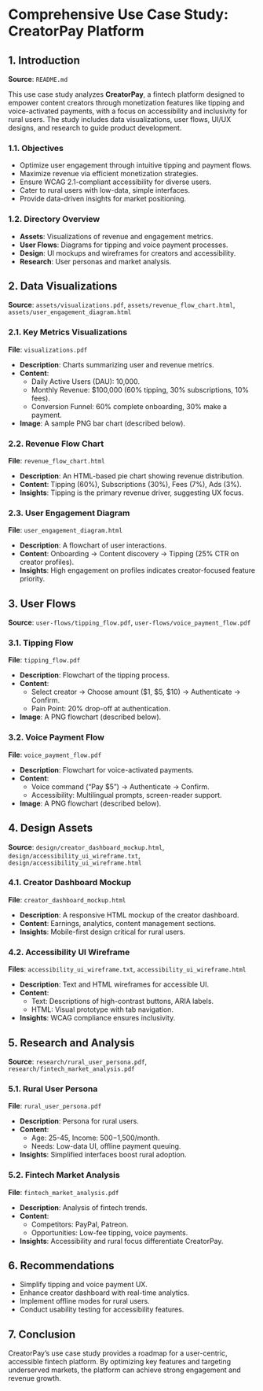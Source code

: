 # Comprehensive Use Case Study: CreatorPay Platform

## 1. Introduction
**Source**: `README.md`

This use case study analyzes **CreatorPay**, a fintech platform designed to empower content creators through monetization features like tipping and voice-activated payments, with a focus on accessibility and inclusivity for rural users. The study includes data visualizations, user flows, UI/UX designs, and research to guide product development.

### 1.1. Objectives
- Optimize user engagement through intuitive tipping and payment flows.
- Maximize revenue via efficient monetization strategies.
- Ensure WCAG 2.1-compliant accessibility for diverse users.
- Cater to rural users with low-data, simple interfaces.
- Provide data-driven insights for market positioning.

### 1.2. Directory Overview
- **Assets**: Visualizations of revenue and engagement metrics.
- **User Flows**: Diagrams for tipping and voice payment processes.
- **Design**: UI mockups and wireframes for creators and accessibility.
- **Research**: User personas and market analysis.

## 2. Data Visualizations
**Source**: `assets/visualizations.pdf`, `assets/revenue_flow_chart.html`, `assets/user_engagement_diagram.html`

### 2.1. Key Metrics Visualizations
**File**: `visualizations.pdf`
- **Description**: Charts summarizing user and revenue metrics.
- **Content**:
  - Daily Active Users (DAU): 10,000.
  - Monthly Revenue: $100,000 (60% tipping, 30% subscriptions, 10% fees).
  - Conversion Funnel: 60% complete onboarding, 30% make a payment.
- **Image**: A sample PNG bar chart (described below).

### 2.2. Revenue Flow Chart
**File**: `revenue_flow_chart.html`
- **Description**: An HTML-based pie chart showing revenue distribution.
- **Content**: Tipping (60%), Subscriptions (30%), Fees (7%), Ads (3%).
- **Insights**: Tipping is the primary revenue driver, suggesting UX focus.

### 2.3. User Engagement Diagram
**File**: `user_engagement_diagram.html`
- **Description**: A flowchart of user interactions.
- **Content**: Onboarding → Content discovery → Tipping (25% CTR on creator profiles).
- **Insights**: High engagement on profiles indicates creator-focused feature priority.

## 3. User Flows
**Source**: `user-flows/tipping_flow.pdf`, `user-flows/voice_payment_flow.pdf`

### 3.1. Tipping Flow
**File**: `tipping_flow.pdf`
- **Description**: Flowchart of the tipping process.
- **Content**:
  - Select creator → Choose amount ($1, $5, $10) → Authenticate → Confirm.
  - Pain Point: 20% drop-off at authentication.
- **Image**: A PNG flowchart (described below).

### 3.2. Voice Payment Flow
**File**: `voice_payment_flow.pdf`
- **Description**: Flowchart for voice-activated payments.
- **Content**:
  - Voice command (“Pay $5”) → Authenticate → Confirm.
  - Accessibility: Multilingual prompts, screen-reader support.
- **Image**: A PNG flowchart (described below).

## 4. Design Assets
**Source**: `design/creator_dashboard_mockup.html`, `design/accessibility_ui_wireframe.txt`, `design/accessibility_ui_wireframe.html`

### 4.1. Creator Dashboard Mockup
**File**: `creator_dashboard_mockup.html`
- **Description**: A responsive HTML mockup of the creator dashboard.
- **Content**: Earnings, analytics, content management sections.
- **Insights**: Mobile-first design critical for rural users.

### 4.2. Accessibility UI Wireframe
**Files**: `accessibility_ui_wireframe.txt`, `accessibility_ui_wireframe.html`
- **Description**: Text and HTML wireframes for accessible UI.
- **Content**:
  - Text: Descriptions of high-contrast buttons, ARIA labels.
  - HTML: Visual prototype with tab navigation.
- **Insights**: WCAG compliance ensures inclusivity.

## 5. Research and Analysis
**Source**: `research/rural_user_persona.pdf`, `research/fintech_market_analysis.pdf`

### 5.1. Rural User Persona
**File**: `rural_user_persona.pdf`
- **Description**: Persona for rural users.
- **Content**:
  - Age: 25-45, Income: $500-$1,500/month.
  - Needs: Low-data UI, offline payment queuing.
- **Insights**: Simplified interfaces boost rural adoption.

### 5.2. Fintech Market Analysis
**File**: `fintech_market_analysis.pdf`
- **Description**: Analysis of fintech trends.
- **Content**:
  - Competitors: PayPal, Patreon.
  - Opportunities: Low-fee tipping, voice payments.
- **Insights**: Accessibility and rural focus differentiate CreatorPay.

## 6. Recommendations
- Simplify tipping and voice payment UX.
- Enhance creator dashboard with real-time analytics.
- Implement offline modes for rural users.
- Conduct usability testing for accessibility features.

## 7. Conclusion
CreatorPay’s use case study provides a roadmap for a user-centric, accessible fintech platform. By optimizing key features and targeting underserved markets, the platform can achieve strong engagement and revenue growth.